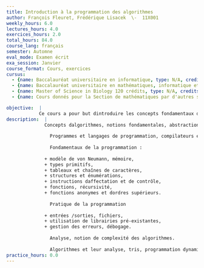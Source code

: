 ```yaml
---
title: Introduction à la programmation des algorithmes
author: François Fleuret, Frédérique Lisacek  \-  11X001
weekly_hours: 6.0
lectures_hours: 4.0
exercices_hours: 2.0
total_hours: 84.0
course_lang: français
semester: Automne
eval_mode: Examen écrit
exa_session: Janvier
course_format: Cours, exercices
cursus:
  - {name: Baccalauréat universitaire en informatique, type: N/A, credits: 6.0}
  - {name: Baccalauréat universitaire en mathématiques, informatique et sciences numériques, type: N/A, credits: 7.0}
  - {name: Master of Science in Biology 120 crédits, type: N/A, credits: 6.0}
  - {name: Cours donnés pour la Section de mathématiques par d'autres sections, type: N/A, credits: 6.0}

objective:  |
            Ce cours a pour but dintroduire les concepts fondamentaux de la programmation des ordinateurs et de lalgorithmique. Des algorithmes représentatifs de problèmes classiques sont étudiés.
description:  |
              Concepts dalgorithmes, notions fondamentales, abstraction, séquences, itérations, récursivité.
              
              	Programmes et langages de programmation, compilateurs et interpréteurs.
              
              	Fondamentaux de la programmation :
              
              + modèle de von Neumann, mémoire,
              + types primitifs,
              + tableaux et chaînes de caractères,
              + structures et énumérations,
              + instructions daffectation et de contrôle,
              + fonctions, récursivité,
              + fonctions anonymes et dordres supérieurs.
              
              	Pratique de la programmation
              
              + entrées /sorties, fichiers,
              + utilisation de librairies pré-existantes,
              + gestion des erreurs, débogage.
              
              	Analyse, notion de complexité des algorithmes.
              
              	Algorithmes et leur analyse, tris, programmation dynamique et recherche de motifs.
practice_hours: 0.0
---
```


